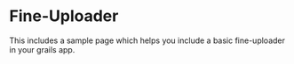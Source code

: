 Fine-Uploader
=============

This includes a sample page which helps you include a basic fine-uploader in your grails app.
